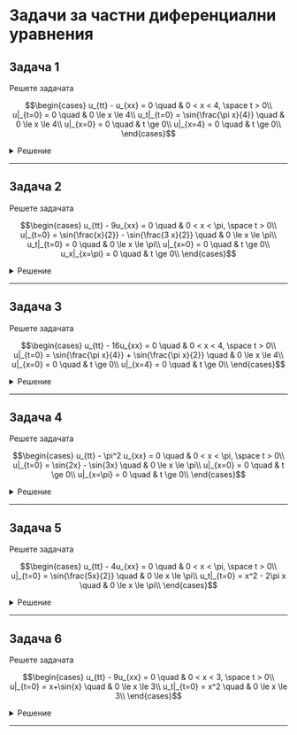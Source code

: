 # Задачи за частни диференциални уравнения

## Задача 1

Решете задачата

```math
\begin{cases}
u_{tt} - u_{xx} = 0 \quad & 0 < x < 4, \space t > 0\\
u|_{t=0} = 0 \quad & 0 \le x \le 4\\
u_t|_{t=0} = \sin{\frac{\pi x}{4}} \quad & 0 \le x \le 4\\
u|_{x=0} = 0 \quad & t \ge 0\\
u|_{x=4} = 0 \quad & t \ge 0\\
\end{cases}
```

<details>
    <summary>Решение</summary>

Стандартна смесена задача за уравнение на струната със закрепени краища

</details>

---

## Задача 2

Решете задачата

```math
\begin{cases}
u_{tt} - 9u_{xx} = 0 \quad & 0 < x < \pi, \space t > 0\\
u|_{t=0} = \sin{\frac{x}{2}} - \sin{\frac{3 x}{2}} \quad & 0 \le x \le \pi\\
u_t|_{t=0} = 0 \quad & 0 \le x \le \pi\\
u|_{x=0} = 0 \quad & t \ge 0\\
u_x|_{x=\pi} = 0 \quad & t \ge 0\\
\end{cases}
```

<details>
    <summary>Решение</summary>

Смесена задача за уравнение на струната с ляв закрепен край и десен свободен край. (Тоест на петия ред има диференциране по $x$). Задачата на Щурм-Лиувил ще има малко по-различен вид.

Задачата на Щурм-Лиувил за уравнението за $X(x)$ ще има вида:

$$X''(x) + \lambda X(x) = 0$$

$$X(0) = 0$$

$$X'(\pi) = 0$$

Стойностите за $\lambda$ ще получим от уравнението:

$$X'(\pi) = C_2 \sqrt{\lambda} \cos(\sqrt{\lambda} \pi) = 0$$

$$\cos(\sqrt{\lambda} \pi) = 0$$

$$\sqrt{\lambda} \pi = \dfrac{(2k+1)\pi}{2}$$

$$\lambda_k = \dfrac{(2k+1)^2}{4}$$

</details>

---

## Задача 3

Решете задачата

```math
\begin{cases}
u_{tt} - 16u_{xx} = 0 \quad & 0 < x < 4, \space t > 0\\
u|_{t=0} = \sin{\frac{\pi x}{4}} + \sin{\frac{\pi x}{2}} \quad & 0 \le x \le 4\\
u|_{x=0} = 0 \quad & t \ge 0\\
u|_{x=4} = 0 \quad & t \ge 0\\
\end{cases}
```

<details>
    <summary>Решение</summary>

Стандартна задача на Дирихле за уравнение на топлопроводността.

</details>

---

## Задача 4

Решете задачата

```math
\begin{cases}
u_{tt} - \pi^2 u_{xx} = 0 \quad & 0 < x < \pi, \space t > 0\\
u|_{t=0} = \sin{2x} - \sin{3x} \quad & 0 \le x \le \pi\\
u|_{x=0} = 0 \quad & t \ge 0\\
u|_{x=\pi} = 0 \quad & t \ge 0\\
\end{cases}
```

<details>
    <summary>Решение</summary>

Стандартна задача на Дирихле за уравнение на топлопроводността.

</details>

---

## Задача 5

Решете задачата

```math
\begin{cases}
u_{tt} - 4u_{xx} = 0 \quad & 0 < x < \pi, \space t > 0\\
u|_{t=0} = \sin{\frac{5x}{2}} \quad & 0 \le x \le \pi\\
u_t|_{t=0} = x^2 - 2\pi x \quad & 0 \le x \le \pi\\
\end{cases}
```

<details>
    <summary>Решение</summary>

Задача на Коши за уравнение на струната

</details>

---

## Задача 6

Решете задачата

```math
\begin{cases}
u_{tt} - 9u_{xx} = 0 \quad & 0 < x < 3, \space t > 0\\
u|_{t=0} = x+\sin{x} \quad & 0 \le x \le 3\\
u_t|_{t=0} = x^2 \quad & 0 \le x \le 3\\
\end{cases}
```

<details>
    <summary>Решение</summary>

Задача на Коши за уравнение на струната

</details>

---
